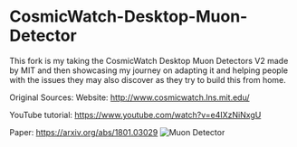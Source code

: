 # CosmicWatch-Desktop-Muon-Detector
This fork is my taking the CosmicWatch Desktop Muon Detectors V2 made by MIT and then showcasing my journey on adapting it and helping people with the issues they may also discover as they try to build this from home. 

Original Sources: 
Website: http://www.cosmicwatch.lns.mit.edu/

YouTube tutorial: https://www.youtube.com/watch?v=e4IXzNiNxgU

Paper: https://arxiv.org/abs/1801.03029
![Muon Detector](.desktop/images/muon_detector.jpeg)
